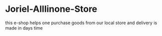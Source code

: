 # Joriel-Alllinone-Store
this e-shop helps one purchase goods from our local store and delivery is made in days time
